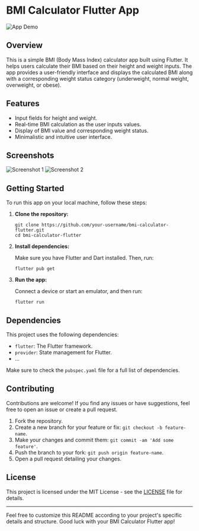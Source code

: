 # BMI Calculator Flutter App

![App Demo](demo.gif)

## Overview

This is a simple BMI (Body Mass Index) calculator app built using Flutter. It helps users calculate their BMI based on their height and weight inputs. The app provides a user-friendly interface and displays the calculated BMI along with a corresponding weight status category (underweight, normal weight, overweight, or obese).

## Features

- Input fields for height and weight.
- Real-time BMI calculation as the user inputs values.
- Display of BMI value and corresponding weight status.
- Minimalistic and intuitive user interface.

## Screenshots

![Screenshot 1](screenshots/screenshot1.png)
![Screenshot 2](screenshots/screenshot2.png)

## Getting Started

To run this app on your local machine, follow these steps:

1. **Clone the repository:**

    ```
    git clone https://github.com/your-username/bmi-calculator-flutter.git
    cd bmi-calculator-flutter
    ```

2. **Install dependencies:**

    Make sure you have Flutter and Dart installed. Then, run:

    ```
    flutter pub get
    ```

3. **Run the app:**

    Connect a device or start an emulator, and then run:

    ```
    flutter run
    ```

## Dependencies

This project uses the following dependencies:

- `flutter`: The Flutter framework.
- `provider`: State management for Flutter.
- ...

Make sure to check the `pubspec.yaml` file for a full list of dependencies.

## Contributing

Contributions are welcome! If you find any issues or have suggestions, feel free to open an issue or create a pull request.

1. Fork the repository.
2. Create a new branch for your feature or fix: `git checkout -b feature-name`.
3. Make your changes and commit them: `git commit -am 'Add some feature'`.
4. Push the branch to your fork: `git push origin feature-name`.
5. Open a pull request detailing your changes.

## License

This project is licensed under the MIT License - see the [LICENSE](LICENSE) file for details.

---

Feel free to customize this README according to your project's specific details and structure. Good luck with your BMI Calculator Flutter app!

